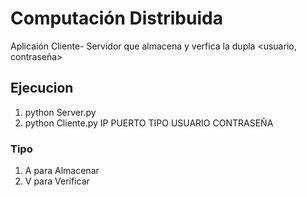 # Computación Distribuida
Aplicaión Cliente- Servidor que almacena y verfica la dupla <usuario, contraseña>
## Ejecucion
1. python Server.py
2. python Cliente.py IP PUERTO TIPO USUARIO CONTRASEÑA
### Tipo
1. A para Almacenar
2. V para Verificar


